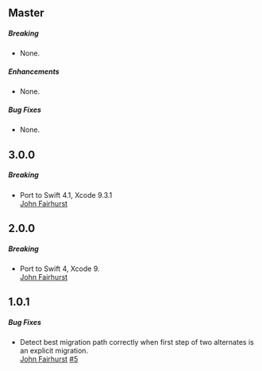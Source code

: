 ## Master

##### Breaking

* None.

##### Enhancements

* None.

##### Bug Fixes

* None.

## 3.0.0

##### Breaking

* Port to Swift 4.1, Xcode 9.3.1  
  [John Fairhurst](https://github.com/johnfairh)

## 2.0.0

##### Breaking

* Port to Swift 4, Xcode 9.  
  [John Fairhurst](https://github.com/johnfairh)

## 1.0.1

##### Bug Fixes

* Detect best migration path correctly when first step of two alternates is
  an explicit migration.  
  [John Fairhurst](https://github.com/johnfairh)
  [#5](https://github.com/johnfairh/TMLPersistentContainer/issues/5)
